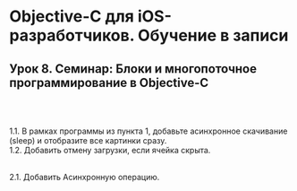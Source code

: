 # Objective-C для iOS-разработчиков. Обучение в записи
## Урок 8. Семинар: Блоки и многопоточное программирование в Objective-C
<br><br>

1.1. В рамках программы из пункта 1, добавьте асинхронное скачивание (sleep) и отобразите все картинки сразу.<br>
1.2. Добавить отмену загрузки, если ячейка скрыта.<br><br>

2.1. Добавить Асинхронную операцию.